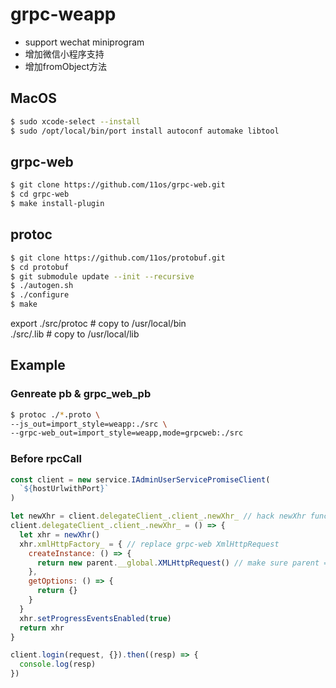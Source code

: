 # grpc-weapp

- support wechat miniprogram  
- 增加微信小程序支持 
- 增加fromObject方法

## MacOS

```sh
$ sudo xcode-select --install 
$ sudo /opt/local/bin/port install autoconf automake libtool 
```

## grpc-web

```sh
$ git clone https://github.com/11os/grpc-web.git 
$ cd grpc-web 
$ make install-plugin 
```

## protoc

```sh
$ git clone https://github.com/11os/protobuf.git 
$ cd protobuf 
$ git submodule update --init --recursive 
$ ./autogen.sh 
$ ./configure 
$ make 
```

export
  ./src/protoc    # copy to /usr/local/bin <br/>
  ./src/.lib      # copy to /usr/local/lib
   

## Example

### Genreate pb & grpc_web_pb

```sh
$ protoc ./*.proto \
--js_out=import_style=weapp:./src \
--grpc-web_out=import_style=weapp,mode=grpcweb:./src
```

### Before rpcCall

```javascript
const client = new service.IAdminUserServicePromiseClient(
  `${hostUrlwithPort}`
)

let newXhr = client.delegateClient_.client_.newXhr_ // hack newXhr function
client.delegateClient_.client_.newXhr_ = () => {
  let xhr = newXhr()
  xhr.xmlHttpFactory_ = { // replace grpc-web XmlHttpRequest 
    createInstance: () => {
      return new parent.__global.XMLHttpRequest() // make sure parent = window
    },
    getOptions: () => {
      return {}
    }
  }
  xhr.setProgressEventsEnabled(true)
  return xhr
}

client.login(request, {}).then((resp) => {
  console.log(resp)
})

```
